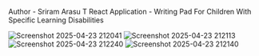 Author - Sriram Arasu T
React Application - Writing Pad For Children With Specific Learning Disabilities  

![Screenshot 2025-04-23 212041](https://github.com/user-attachments/assets/18b4ffba-72f4-486f-8b53-6d49a5c08142)
![Screenshot 2025-04-23 212113](https://github.com/user-attachments/assets/28fc6e4e-0f04-44cf-b159-b944f072a970)
![Screenshot 2025-04-23 212240](https://github.com/user-attachments/assets/7675b08e-087c-4f4b-99fe-6ed91aef40e5)
![Screenshot 2025-04-23 212140](https://github.com/user-attachments/assets/9745334e-40de-4a45-b859-d1cc3f377001)

